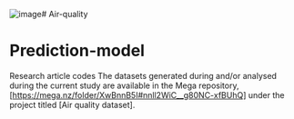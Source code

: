![image](https://github.com/user-attachments/assets/19fd6d23-170d-4b76-8c35-afc03825b5f1)# Air-quality
# Prediction-model 
Research article codes
The datasets generated during and/or analysed during the current study are available in the Mega repository, [https://mega.nz/folder/XwBnnB5I#nnll2WiC__g80NC-xfBUhQ] under the project titled [Air quality dataset].
